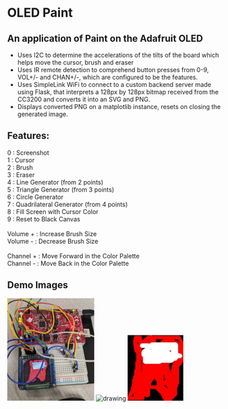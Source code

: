 # OLED Paint

## An application of Paint on the Adafruit OLED

- Uses I2C to determine the accelerations of the tilts of the board which helps move the cursor, brush and eraser
- Uses IR remote detection to comprehend button presses from 0-9, VOL+/- and CHAN+/-, which are configured to be the features.
- Uses SimpleLink WiFi to connect to a custom backend server made using Flask, that interprets a 128px by 128px bitmap received from the CC3200 and converts it into an SVG and PNG.
- Displays converted PNG on a matplotlib instance, resets on closing the generated image.

## Features:

0 : Screenshot <br />
1 : Cursor <br />
2 : Brush <br />
3 : Eraser <br />
4 : Line Generator (from 2 points) <br />
5 : Triangle Generator (from 3 points) <br />
6 : Circle Generator <br />
7 : Quadrilateral Generator (from 4 points) <br />
8 : Fill Screen with Cursor Color <br />
9 : Reset to Black Canvas <br />
<br />
Volume + : Increase Brush Size <br />
Volume - : Decrease Brush Size <br />
<br />
Channel + : Move Forward in the Color Palette <br />
Channel - : Move Back in the Color Palette <br />

## Demo Images

<img src="https://github.com/kunpai/OLEDPaint/blob/main/demopics/painted.jpg" alt="drawing" width="200"/>
<img src="https://external-content.duckduckgo.com/iu/?u=https%3A%2F%2Fwww.kindpng.com%2Fpicc%2Fm%2F191-1912973_arrow-pointing-down-arrow-pointing-down-transparent-hd.png&f=1&nofb=1" alt="drawing" width="200"/>
<img src="https://github.com/kunpai/OLEDPaint/blob/main/demopics/oncomputer.jpg" alt="drawing" width="128"/>
